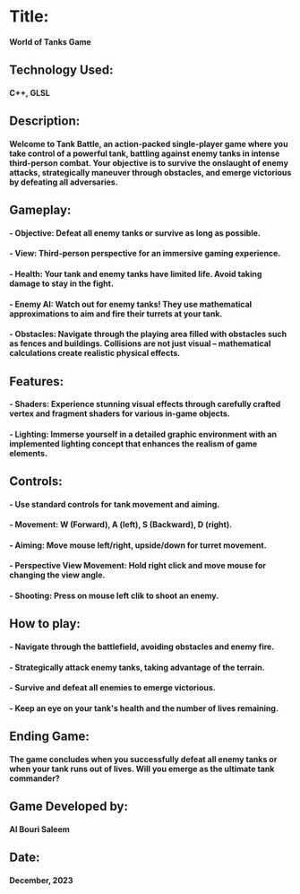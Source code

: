 # Title:<br>
#### World of Tanks Game

## Technology Used:<br>
#### C++, GLSL

## Description:<br>
#### Welcome to Tank Battle, an action-packed single-player game where you take control of a powerful tank, battling against enemy tanks in intense third-person combat. Your objective is to survive the onslaught of enemy attacks, strategically maneuver through obstacles, and emerge victorious by defeating all adversaries. 

## Gameplay:<br>
#### - Objective: Defeat all enemy tanks or survive as long as possible.<br>
#### - View: Third-person perspective for an immersive gaming experience.<br>
#### - Health: Your tank and enemy tanks have limited life. Avoid taking damage to stay in the fight.<br>
#### - Enemy AI: Watch out for enemy tanks! They use mathematical approximations to aim and fire their turrets at your tank.<br>
#### - Obstacles: Navigate through the playing area filled with obstacles such as fences and buildings. Collisions are not just visual – mathematical calculations create realistic physical effects.<br>

## Features:<br>
#### - Shaders: Experience stunning visual effects through carefully crafted vertex and fragment shaders for various in-game objects.<br>
#### - Lighting: Immerse yourself in a detailed graphic environment with an implemented lighting concept that enhances the realism of game elements.<br>

## Controls:<br>
#### - Use standard controls for tank movement and aiming.<br>
#### - Movement: W (Forward), A (left), S (Backward), D (right).<br>
#### - Aiming: Move mouse left/right, upside/down for turret movement.<br>
#### - Perspective View Movement: Hold right click and move mouse for changing the view angle.<br>
#### - Shooting: Press on mouse left clik to shoot an enemy.<br>

## How to play:<br>
#### - Navigate through the battlefield, avoiding obstacles and enemy fire.<br>
#### - Strategically attack enemy tanks, taking advantage of the terrain.<br>
#### - Survive and defeat all enemies to emerge victorious.<br>
#### - Keep an eye on your tank's health and the number of lives remaining.<br>

## Ending Game:<br>
#### The game concludes when you successfully defeat all enemy tanks or when your tank runs out of lives. Will you emerge as the ultimate tank commander?<br>

## Game Developed by:<br>
#### Al Bouri Saleem

## Date:
#### December, 2023
